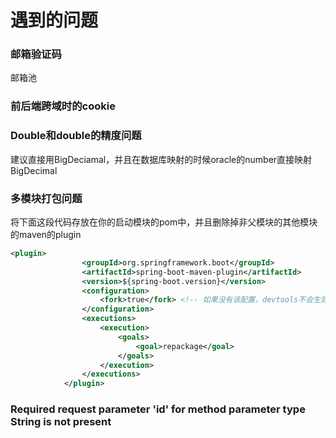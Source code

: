# 遇到的问题

### 邮箱验证码

邮箱池

### 前后端跨域时的cookie





### Double和double的精度问题

建议直接用BigDeciamal，并且在数据库映射的时候oracle的number直接映射BigDecimal



### 多模块打包问题

将下面这段代码存放在你的启动模块的pom中，并且删除掉非父模块的其他模块的maven的plugin

```xml
<plugin>
				<groupId>org.springframework.boot</groupId>
				<artifactId>spring-boot-maven-plugin</artifactId>
				<version>${spring-boot.version}</version>
				<configuration>
					<fork>true</fork> <!-- 如果没有该配置，devtools不会生效 -->
				</configuration>
				<executions>
					<execution>
						<goals>
							<goal>repackage</goal>
						</goals>
					</execution>
				</executions>
			</plugin>
```









### Required request parameter 'id' for method parameter type String is not present
